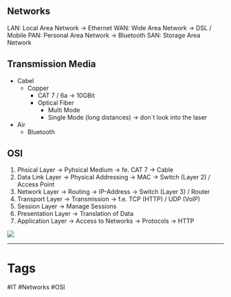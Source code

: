## Networks

LAN: Local Area Network -> Ethernet
WAN: Wide Area Network -> DSL / Mobile
PAN: Personal Area Network -> Bluetooth
SAN: Storage Area Network

## Transmission Media

- Cabel
	- Copper
		- CAT 7 / 6a -> 10GBit
		- Optical Fiber
			- Multi Mode
			- Single Mode (long distances) -> don´t look into the laser
- Air
	- Bluetooth

## OSI

1. Phsical Layer -> Pyhsical Medium -> fe. CAT 7 -> Cable
2. Data Link Layer -> Physical Addressing -> MAC -> Switch (Layer 2) / Access Point
3. Network Layer -> Routing -> IP-Address -> Switch (Layer 3) / Router
4. Transport Layer -> Transmission -> f.e. TCP (HTTP) / UDP (VoIP)
5. Session Layer -> Manage Sessions 
6. Presentation Layer -> Translation of Data 
7. Application Layer -> Access to Networks -> Protocols -> HTTP

![](https://i.imgur.com/mtgfE4M.png)

***

# Tags

#IT #Networks #OSI